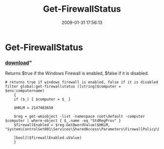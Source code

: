 ﻿---
pid:            836
parent:         0
children:       
poster:         rfoust
title:          Get-FirewallStatus
date:           2009-01-31 17:56:13
format:         posh
---

# Get-FirewallStatus

### [download](836.ps1)"

Returns $true if the Windows Firewall is enabled, $false if it is disabled.

```posh
# returns true if windows firewall is enabled, false if it is disabled
filter global:get-firewallstatus ([string]$computer = $env:computername)
	{
	if ($_) { $computer = $_ }

	$HKLM = 2147483650

	$reg = get-wmiobject -list -namespace root\default -computer $computer | where-object { $_.name -eq "StdRegProv" }
	$firewallEnabled = $reg.GetDwordValue($HKLM, "System\ControlSet001\Services\SharedAccess\Parameters\FirewallPolicy\DomainProfile","EnableFirewall")

	[bool]($firewallEnabled.uValue)
	}
```
